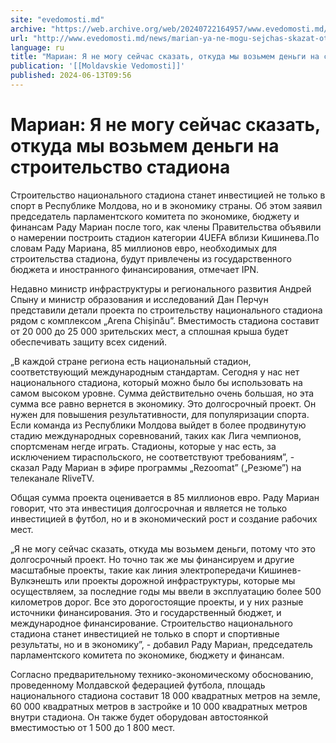 ```yaml
---
site: "evedomosti.md"
archive: "https://web.archive.org/web/20240722164957/www.evedomosti.md/news/marian-ya-ne-mogu-sejchas-skazat-otkuda-my-vozmem-dengi-na-s"
url: "http://www.evedomosti.md/news/marian-ya-ne-mogu-sejchas-skazat-otkuda-my-vozmem-dengi-na-s"
language: ru
title: "Мариан: Я не могу сейчас сказать, откуда мы возьмем деньги на строительство стадиона"
publication: '[[Moldavskie Vedomosti]]'
published: 2024-06-13T09:56
---
```


# Мариан: Я не могу сейчас сказать, откуда мы возьмем деньги на строительство стадиона

Строительство национального стадиона станет инвестицией не только в спорт в Республике Молдова, но и в экономику страны. Об этом заявил председатель парламентского комитета по экономике, бюджету и финансам Раду Мариан после того, как члены Правительства объявили о намерении построить стадион категории 4UEFA вблизи Кишинева.По словам Раду Мариана, 85 миллионов евро, необходимых для строительства стадиона, будут привлечены из государственного бюджета и иностранного финансирования, отмечает IPN.

Недавно министр инфраструктуры и регионального развития Андрей Спыну и министр образования и исследований Дан Перчун представили детали проекта по строительству национального стадиона рядом с комплексом „Arena Chișinău”. Вместимость стадиона составит от 20 000 до 25 000 зрительских мест, а сплошная крыша будет обеспечивать защиту всех сидений.

„В каждой стране региона есть национальный стадион, соответствующий международным стандартам. Сегодня у нас нет национального стадиона, который можно было бы использовать на самом высоком уровне. Сумма действительно очень большая, но эта сумма все равно вернется в экономику. Это долгосрочный проект. Он нужен для повышения результативности, для популяризации спорта. Если команда из Республики Молдова выйдет в более продвинутую стадию международных соревнований, таких как Лига чемпионов, спортсменам негде играть. Стадионы, которые у нас есть, за исключением тираспольского, не соответствуют требованиям”, - сказал Раду Мариан в эфире программы „Rezoomat” („Резюме”) на телеканале RliveTV.

Общая сумма проекта оценивается в 85 миллионов евро. Раду Мариан говорит, что эта инвестиция долгосрочная и является не только инвестицией в футбол, но и в экономический рост и создание рабочих мест.

„Я не могу сейчас сказать, откуда мы возьмем деньги, потому что это долгосрочный проект. Но точно так же мы финансируем и другие масштабные проекты, такие как линия электропередачи Кишинев-Вулкэнешть или проекты дорожной инфраструктуры, которые мы осуществляем, за последние годы мы ввели в эксплуатацию более 500 километров дорог. Все это дорогостоящие проекты, и у них разные источники финансирования. Это и государственный бюджет, и международное финансирование. Строительство национального стадиона станет инвестицией не только в спорт и спортивные результаты, но и в экономику”, - добавил Раду Мариан, председатель парламентского комитета по экономике, бюджету и финансам.

Согласно предварительному технико-экономическому обоснованию, проведенному Молдавской федерацией футбола, площадь национального стадиона составит 18 000 квадратных метров на земле, 60 000 квадратных метров в застройке и 10 000 квадратных метров внутри стадиона. Он также будет оборудован автостоянкой вместимостью от 1 500 до 1 800 мест.